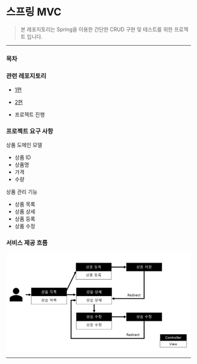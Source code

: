 # 스프링 MVC

> 본 레포지토리는 Spring을 이용한 간단한 CRUD 구현 및 테스트를 위한 프로젝트 입니다.

***

### 목차

### 관련 레포지토리

* [1편](../mvc1)
* [2편](../mvc1-2)

* 프로젝트 진행

### 프로젝트 요구 사항  

상품 도메인 모델
* 상품 ID
* 상품명
* 가격
* 수량

상품 관리 기능
* 상품 목록
* 상품 상세
* 상품 등록
* 상품 수정

### 서비스 제공 흐름
![service flow img](src/main/resources/images/service_flow_renewal.png)

***
